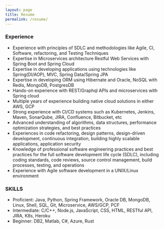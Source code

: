 ```yaml
---
layout: page
title: Resume
permalink: /resume/
---
```




### Experience

- Experience with principles of SDLC and methodologies like Agile, CI, Software, refactoring, and Testing Techniques
- Expertise in Microservices architecture Restful Web Services with Spring Boot and Spring Cloud
- Expertise in developing applications using technologies like Spring(DI/AOP), MVC, Spring Data/Spring JPA
- Expertise in developing ORM using Hibernate and Oracle, NoSQL with Redis, MongoDB, PostgresDB
- Hands-on experience with REST/Graphql APIs and microservices with Spring cloud
- Multiple years of experience building native cloud solutions in either AWS, GCP
- Strong experience with CI/CD systems such as Kubernetes, Jenkins, Maven, SonarQube, JIRA, Confluence, Bitbucket, etc
- Advanced understanding of algorithms, data structures, performance optimization strategies, and best practices
- Experiences in code refactoring, design patterns, design-driven development, continuous integration, building highly scalable applications, application security
- Knowledge of professional software engineering practices and best practices for the full software development life cycle (SDLC), including coding standards, code reviews, source control management, build processes, testing, and operations
- Experience with Agile software development in a UNIX/Linux environment

### SKILLS

- Proficient: Java, Python, Spring Framework, Oracle DB, MongoDB, Linux, Shell, SQL, Git, Microservice, AWS/GCP, PCF
- Intermediate: C/C++, Node.js, JavaScript, CSS, HTML, RESTful API, JIRA, K8s, Heroku
- Beginner: DB2, Matlab, C#, Azure, Rust
